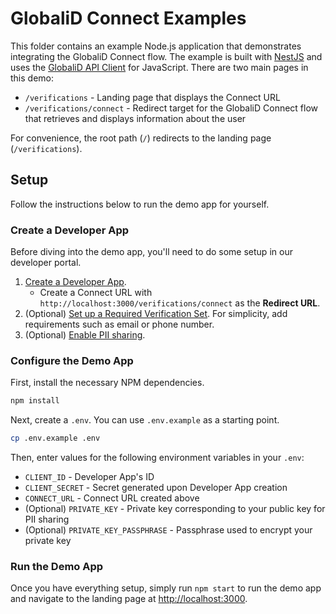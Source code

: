 # GlobaliD Connect Examples

This folder contains an example Node.js application that demonstrates integrating the GlobaliD Connect flow. The example is built with [NestJS](https://nestjs.com/) and uses the [GlobaliD API Client](https://github.com/globalid/api-client) for JavaScript. There are two main pages in this demo:

- `/verifications` - Landing page that displays the Connect URL
- `/verifications/connect` - Redirect target for the GlobaliD Connect flow that retrieves and displays information about the user

For convenience, the root path (`/`) redirects to the landing page (`/verifications`).

## Setup

Follow the instructions below to run the demo app for yourself.

### Create a Developer App

Before diving into the demo app, you'll need to do some setup in our developer portal.

1. [Create a Developer App](https://docs.google.com/document/d/1ANq_sTTHRCukFtLFNM0EeUVL_Y5HfB9qQSzFvhy3hM8/edit?usp=sharing).
   - Create a Connect URL with `http://localhost:3000/verifications/connect` as the **Redirect URL**.
1. (Optional) [Set up a Required Verification Set](https://docs.google.com/document/d/1pUqfyfFsqsV3MlgRv9QLN9e2H1hlZRw0l7WiyaYaG9I/edit?usp=sharing). For simplicity, add requirements such as email or phone number.
1. (Optional) [Enable PII sharing](https://docs.google.com/document/d/1Eo86uM2gVO9O6wLizSw61Q-XkcP82iHnQRaz21zQrv8/edit?usp=sharing).

### Configure the Demo App

First, install the necessary NPM dependencies.

```bash
npm install
```

Next, create a `.env`. You can use `.env.example` as a starting point.

```bash
cp .env.example .env
```

Then, enter values for the following environment variables in your `.env`:

- `CLIENT_ID` - Developer App's ID
- `CLIENT_SECRET` - Secret generated upon Developer App creation
- `CONNECT_URL` - Connect URL created above
- (Optional) `PRIVATE_KEY` - Private key corresponding to your public key for PII sharing
- (Optional) `PRIVATE_KEY_PASSPHRASE` - Passphrase used to encrypt your private key

### Run the Demo App

Once you have everything setup, simply run `npm start` to run the demo app and navigate to the landing page at <http://localhost:3000>.

